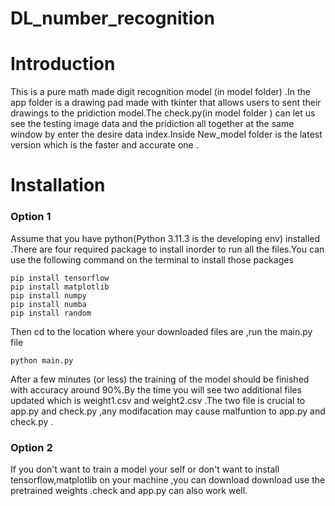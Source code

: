 # DL_number_recognition
# Introduction
This is a pure math made digit recognition model (in model folder) .In the app folder is a drawing pad made with tkinter that allows users to  sent their drawings to the pridiction model.The check.py(in model folder ) can let us see the testing image data and the pridiction all together at the same window by enter the desire data index.Inside New_model folder is the latest version which is the faster and accurate one . 
# Installation
### Option 1
Assume that you have python(Python 3.11.3 is the developing env) installed .There are four required package to install inorder to run all the files.You can use the following command on the terminal to install those packages 
```
pip install tensorflow
pip install matplotlib
pip install numpy
pip install numba
pip install random
```
Then cd to the location where your downloaded files are ,run the main.py file 
```
python main.py
```
After a few minutes (or less) the training of the model should be finished with accuracy around 90%.By the time you will see two additional files updated which is weight1.csv and weight2.csv .The two file is crucial to app.py and check.py ,any modifacation may cause malfuntion to app.py and check.py .
### Option 2
If you don't want to train a model your self or don't want to install tensorflow,matplotlib
on your machine ,you can download download use the pretrained weights .check and app.py  can also work well.

